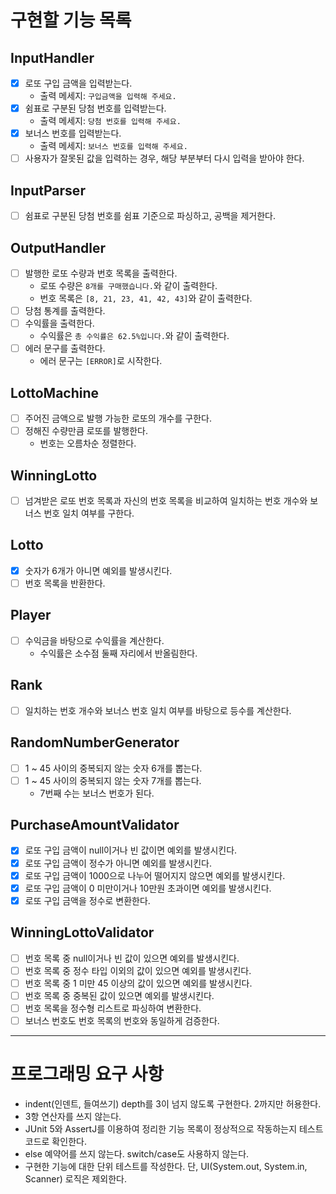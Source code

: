 # 구현할 기능 목록

## InputHandler

- [x] 로또 구입 금액을 입력받는다.
    - 출력 메세지: `구입금액을 입력해 주세요.`
- [x] 쉼표로 구분된 당첨 번호를 입력받는다.
    - 출력 메세지: `당첨 번호를 입력해 주세요.`
- [x] 보너스 번호를 입력받는다.
    - 출력 메세지: `보너스 번호를 입력해 주세요.`
- [ ] 사용자가 잘못된 값을 입력하는 경우, 해당 부분부터 다시 입력을 받아야 한다.

## InputParser

- [ ] 쉼표로 구분된 당첨 번호를 쉼표 기준으로 파싱하고, 공백을 제거한다.

## OutputHandler

- [ ] 발행한 로또 수량과 번호 목록을 출력한다.
    - 로또 수량은 `8개를 구매했습니다.`와 같이 출력한다.
    - 번호 목록은 `[8, 21, 23, 41, 42, 43]`와 같이 출력한다.
- [ ] 당첨 통계를 출력한다.
- [ ] 수익률을 출력한다.
    - 수익률은 `총 수익률은 62.5%입니다.`와 같이 출력한다.
- [ ] 에러 문구를 출력한다.
    - 에러 문구는 `[ERROR]`로 시작한다.

## LottoMachine

- [ ] 주어진 금액으로 발행 가능한 로또의 개수를 구한다.
- [ ] 정해진 수량만큼 로또를 발행한다.
    - 번호는 오름차순 정렬한다.

## WinningLotto

- [ ] 넘겨받은 로또 번호 목록과 자신의 번호 목록을 비교하여 일치하는 번호 개수와 보너스 번호 일치 여부를 구한다.

## Lotto

- [x] 숫자가 6개가 아니면 예외를 발생시킨다.
- [ ] 번호 목록을 반환한다.

## Player

- [ ] 수익금을 바탕으로 수익률을 계산한다.
    - 수익률은 소수점 둘째 자리에서 반올림한다.

## Rank

- [ ] 일치하는 번호 개수와 보너스 번호 일치 여부를 바탕으로 등수를 계산한다.

## RandomNumberGenerator

- [ ] 1 ~ 45 사이의 중복되지 않는 숫자 6개를 뽑는다.
- [ ] 1 ~ 45 사이의 중복되지 않는 숫자 7개를 뽑는다.
    - 7번째 수는 보너스 번호가 된다.

## PurchaseAmountValidator

- [x] 로또 구입 금액이 null이거나 빈 값이면 예외를 발생시킨다.
- [x] 로또 구입 금액이 정수가 아니면 예외를 발생시킨다.
- [x] 로또 구입 금액이 1000으로 나누어 떨어지지 않으면 예외를 발생시킨다.
- [x] 로또 구입 금액이 0 미만이거나 10만원 초과이면 예외를 발생시킨다.
- [x] 로또 구입 금액을 정수로 변환한다.

## WinningLottoValidator

- [ ] 번호 목록 중 null이거나 빈 값이 있으면 예외를 발생시킨다.
- [ ] 번호 목록 중 정수 타입 이외의 값이 있으면 예외를 발생시킨다.
- [ ] 번호 목록 중 1 미만 45 이상의 값이 있으면 예외를 발생시킨다.
- [ ] 번호 목록 중 중복된 값이 있으면 예외를 발생시킨다.
- [ ] 번호 목록을 정수형 리스트로 파싱하여 변환한다.
- [ ] 보너스 번호도 번호 목록의 번호와 동일하게 검증한다.

---

# 프로그래밍 요구 사항

- indent(인덴트, 들여쓰기) depth를 3이 넘지 않도록 구현한다. 2까지만 허용한다.
- 3항 연산자를 쓰지 않는다.
- JUnit 5와 AssertJ를 이용하여 정리한 기능 목록이 정상적으로 작동하는지 테스트 코드로 확인한다.
- else 예약어를 쓰지 않는다. switch/case도 사용하지 않는다.
- 구현한 기능에 대한 단위 테스트를 작성한다. 단, UI(System.out, System.in, Scanner) 로직은 제외한다.